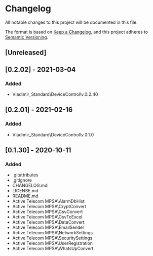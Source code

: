 # Changelog
All notable changes to this project will be documented in this file.

The format is based on [Keep a Changelog](https://keepachangelog.com/en/1.0.0/),
and this project adheres to [Semantic Versioning](https://semver.org/spec/v2.0.0.html).

## [Unreleased]

## [0.2.02] - 2021-03-04
### Added
- Vladimir_Standard\DeviceControl\v.0.2.40

## [0.2.01] - 2021-02-16
### Added
- Vladimir_Standard\DeviceControl\v.0.1.0

## [0.1.30] - 2020-10-11
### Added
- .gitattributes
- .gitignore
- CHANGELOG.md
- LICENSE.md
- README.md
- Active Telecom MPSA\AlarmDbHist
- Active Telecom MPSA\CryptConvert
- Active Telecom MPSA\CsvConvert
- Active Telecom MPSA\CsvToExcel
- Active Telecom MPSA\DataConvert
- Active Telecom MPSA\EmailSender
- Active Telecom MPSA\NetworkSettings
- Active Telecom MPSA\SecuritySettings
- Active Telecom MPSA\UserRegistration
- Active Telecom MPSA\WhatsUpConvert
